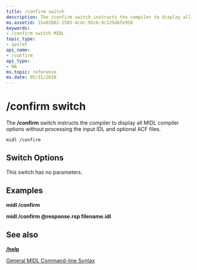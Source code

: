 ```yaml
---
title: /confirm switch
description: The /confirm switch instructs the compiler to display all MIDL compiler options without processing the input IDL and optional ACF files.
ms.assetid: 15a92062-1503-4cdc-91cb-9c125dbfe950
keywords:
- /confirm switch MIDL
topic_type:
- apiref
api_name:
- /confirm
api_type:
- NA
ms.topic: reference
ms.date: 05/31/2018
---
```


# /confirm switch

The **/confirm** switch instructs the compiler to display all MIDL compiler options without processing the input IDL and optional ACF files.

``` syntax
midl /confirm
```

## Switch Options

This switch has no parameters.

## Examples

**midl /confirm**

**midl /confirm @response.rsp filename.idl**

## See also

<dl> <dt>

[**/help**](-help-.md)
</dt> <dt>

[General MIDL Command-line Syntax](general-midl-command-line-syntax.md)
</dt> </dl>

 

 




